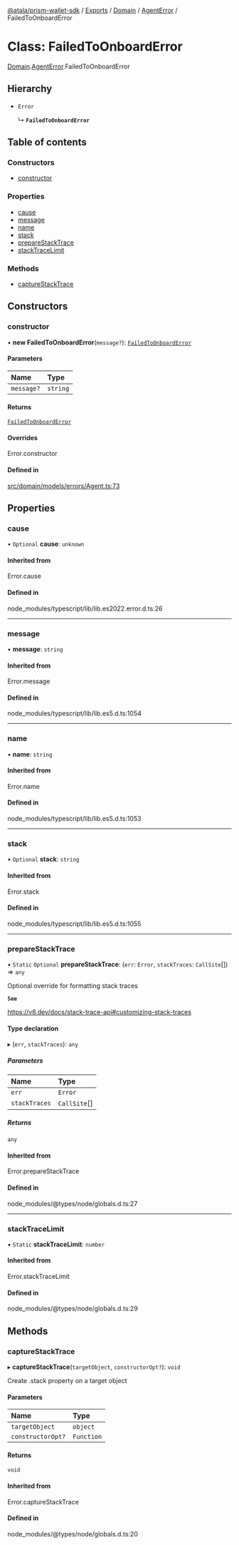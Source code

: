 [@atala/prism-wallet-sdk](../README.md) / [Exports](../modules.md) / [Domain](../modules/Domain.md) / [AgentError](../modules/Domain.AgentError.md) / FailedToOnboardError

# Class: FailedToOnboardError

[Domain](../modules/Domain.md).[AgentError](../modules/Domain.AgentError.md).FailedToOnboardError

## Hierarchy

- `Error`

  ↳ **`FailedToOnboardError`**

## Table of contents

### Constructors

- [constructor](Domain.AgentError.FailedToOnboardError.md#constructor)

### Properties

- [cause](Domain.AgentError.FailedToOnboardError.md#cause)
- [message](Domain.AgentError.FailedToOnboardError.md#message)
- [name](Domain.AgentError.FailedToOnboardError.md#name)
- [stack](Domain.AgentError.FailedToOnboardError.md#stack)
- [prepareStackTrace](Domain.AgentError.FailedToOnboardError.md#preparestacktrace)
- [stackTraceLimit](Domain.AgentError.FailedToOnboardError.md#stacktracelimit)

### Methods

- [captureStackTrace](Domain.AgentError.FailedToOnboardError.md#capturestacktrace)

## Constructors

### constructor

• **new FailedToOnboardError**(`message?`): [`FailedToOnboardError`](Domain.AgentError.FailedToOnboardError.md)

#### Parameters

| Name | Type |
| :------ | :------ |
| `message?` | `string` |

#### Returns

[`FailedToOnboardError`](Domain.AgentError.FailedToOnboardError.md)

#### Overrides

Error.constructor

#### Defined in

[src/domain/models/errors/Agent.ts:73](https://github.com/hyperledger/identus-edge-agent-sdk-ts/blob/09a15046403a2249034c5ff5dfc7e6e562cd9171/src/domain/models/errors/Agent.ts#L73)

## Properties

### cause

• `Optional` **cause**: `unknown`

#### Inherited from

Error.cause

#### Defined in

node_modules/typescript/lib/lib.es2022.error.d.ts:26

___

### message

• **message**: `string`

#### Inherited from

Error.message

#### Defined in

node_modules/typescript/lib/lib.es5.d.ts:1054

___

### name

• **name**: `string`

#### Inherited from

Error.name

#### Defined in

node_modules/typescript/lib/lib.es5.d.ts:1053

___

### stack

• `Optional` **stack**: `string`

#### Inherited from

Error.stack

#### Defined in

node_modules/typescript/lib/lib.es5.d.ts:1055

___

### prepareStackTrace

▪ `Static` `Optional` **prepareStackTrace**: (`err`: `Error`, `stackTraces`: `CallSite`[]) => `any`

Optional override for formatting stack traces

**`See`**

https://v8.dev/docs/stack-trace-api#customizing-stack-traces

#### Type declaration

▸ (`err`, `stackTraces`): `any`

##### Parameters

| Name | Type |
| :------ | :------ |
| `err` | `Error` |
| `stackTraces` | `CallSite`[] |

##### Returns

`any`

#### Inherited from

Error.prepareStackTrace

#### Defined in

node_modules/@types/node/globals.d.ts:27

___

### stackTraceLimit

▪ `Static` **stackTraceLimit**: `number`

#### Inherited from

Error.stackTraceLimit

#### Defined in

node_modules/@types/node/globals.d.ts:29

## Methods

### captureStackTrace

▸ **captureStackTrace**(`targetObject`, `constructorOpt?`): `void`

Create .stack property on a target object

#### Parameters

| Name | Type |
| :------ | :------ |
| `targetObject` | `object` |
| `constructorOpt?` | `Function` |

#### Returns

`void`

#### Inherited from

Error.captureStackTrace

#### Defined in

node_modules/@types/node/globals.d.ts:20
